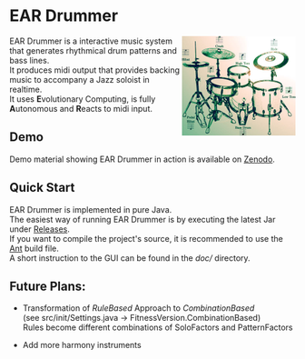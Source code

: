 # EAR Drummer

<img align="right" src="img/EarDrumLogo_v1.jpg" width="200" />

EAR Drummer is a interactive music system that generates rhythmical drum patterns and bass lines.\
It produces midi output that provides backing music to accompany a Jazz soloist in realtime.\
It uses **E**volutionary Computing, is fully **A**utonomous and **R**eacts to midi input.

## Demo

Demo material showing EAR Drummer in action is available on [Zenodo](https://doi.org/10.5281/zenodo.5564676).

## Quick Start

EAR Drummer is implemented in pure Java.\
The easiest way of running EAR Drummer is by executing the latest Jar under [Releases](https://github.com/OysterSandwich/EAR-Drummer/releases).\
If you want to compile the project's source, it is recommended to use the [Ant](https://ant.apache.org/) build file.\
A short instruction to the GUI can be found in the *doc/* directory.

## Future Plans:

* Transformation of *RuleBased* Approach to *CombinationBased*\
(see src/init/Settings.java -> FitnessVersion.CombinationBased)\
Rules become different combinations of SoloFactors and PatternFactors

* Add more harmony instruments

